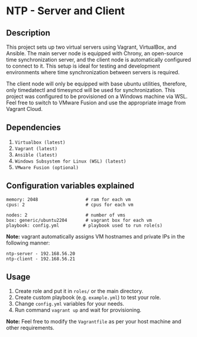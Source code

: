 # NTP - Server and Client

## Description

This project sets up two virtual servers using Vagrant, VirtualBox, and Ansible. The main server node is equipped with Chrony, an open-source time synchronization server, and the client node is automatically configured to connect to it. This setup is ideal for testing and development environments where time synchronization between servers is required.

The client node will only be equipped with base ubuntu utilities, therefore, only timedatectl and timesyncd will be used for synchronization. This project was configured to be provisioned on a Windows machine via WSL. Feel free to switch to VMware Fusion and use the appropriate image from Vagrant Cloud.

## Dependencies

1. `Virtualbox (latest)`
2. `Vagrant (latest)`
3. `Ansible (latest)`
4. `Windows Subsystem for Linux (WSL) (latest)`
5. `VMware Fusion (optional)`

## Configuration variables explained

```
memory: 2048                  # ram for each vm
cpus: 2                       # cpus for each vm

nodes: 2                      # number of vms
box: generic/ubuntu2204       # vagrant box for each vm
playbook: config.yml         # playbook used to run role(s)
```
**Note:** vagrant automatically assigns VM hostnames and private IPs in the following manner:
```
ntp-server - 192.168.56.20
ntp-client - 192.168.56.21
```

## Usage

1. Create role and put it in `roles/` or the main directory.
2. Create custom playbook (e.g. `example.yml`) to test your role.
3. Change `config.yml` variables for your needs.
4. Run command `vagrant up` and wait for provisioning.

**Note:** Feel free to modify the `Vagrantfile` as per your host machine and other requirements.
